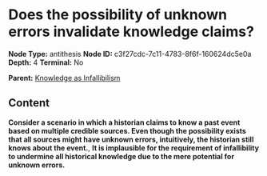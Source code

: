# Does the possibility of unknown errors invalidate knowledge claims?

**Node Type:** antithesis
**Node ID:** c3f27cdc-7c11-4783-8f6f-160624dc5e0a
**Depth:** 4
**Terminal:** No

**Parent:** [Knowledge as Infallibilism](knowledge-as-infallibilism-synthesis-82427764-33dd-4339-b187-9cedd7ac6a36.md)

## Content

**Consider a scenario in which a historian claims to know a past event based on multiple credible sources. Even though the possibility exists that all sources might have unknown errors, intuitively, the historian still knows about the event.**, **It is implausible for the requirement of infallibility to undermine all historical knowledge due to the mere potential for unknown errors.**
